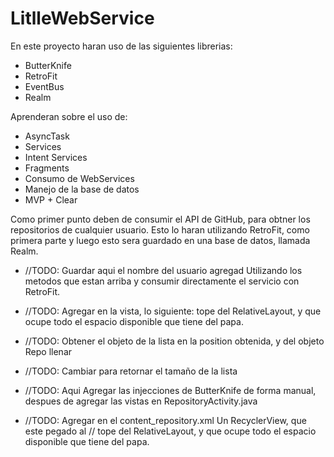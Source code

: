 # LitlleWebService

En este proyecto haran uso de las siguientes librerias:

- ButterKnife
- RetroFit
- EventBus
- Realm

Aprenderan sobre el uso de:

- AsyncTask
- Services
- Intent Services
- Fragments
- Consumo de WebServices
- Manejo de la base de datos
- MVP + Clear


Como primer punto deben de consumir el API de GitHub, para obtner los repositorios de cualquier usuario.
Esto lo haran utilizando RetroFit, como primera parte y luego esto sera guardado en una base de datos, 
llamada Realm.

- //TODO: Guardar aqui el nombre del usuario agregad Utilizando los metodos que estan arriba y consumir directamente el servicio con RetroFit.
- //TODO: Agregar en la vista, lo siguiente: tope del RelativeLayout, y que ocupe todo el espacio disponible que tiene del papa.

- //TODO: Obtener el objeto de la lista en la position obtenida, y del objeto Repo llenar
- //TODO: Cambiar para retornar el tamaño de la lista
- //TODO: Aqui Agregar las injecciones de ButterKnife de forma manual, despues de agregar las vistas en
RepositoryActivity.java
- //TODO: Agregar en el content_repository.xml Un RecyclerView, que este pegado al
// tope del RelativeLayout, y que ocupe todo el espacio disponible que tiene del papa.
